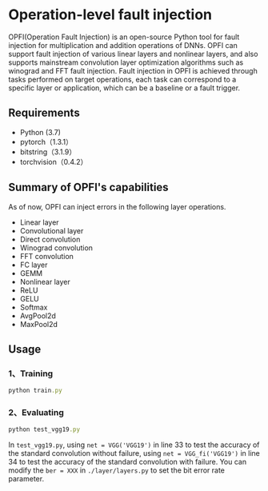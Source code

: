 # Operation-level fault injection
OPFI(Operation Fault Injection) is an open-source Python tool for fault injection for multiplication and addition operations of DNNs. OPFI can support fault injection of various linear layers and nonlinear layers, and also supports mainstream convolution layer optimization algorithms such as winograd and FFT fault injection. Fault injection in OPFI is achieved through tasks performed on target operations, each task can correspond to a specific layer or application, which can be a baseline or a fault trigger.
## Requirements
* Python (3.7)
* pytorch（1.3.1）
* bitstring（3.1.9）
* torchvision（0.4.2）
## Summary of OPFI's capabilities
As of now, OPFI can inject errors in the following layer operations.
* Linear layer
 * Convolutional layer
  * Direct convolution
  * Winograd convolution
  * FFT convolution
 * FC layer
 * GEMM
* Nonlinear layer
 * ReLU
 * GELU
 * Softmax
 * AvgPool2d
 * MaxPool2d
## Usage
### 1、Training
```ruby
python train.py
```
### 2、Evaluating
```ruby
python test_vgg19.py
```
In ```test_vgg19.py```, using ```net = VGG('VGG19')``` in line 33 to test the accuracy of the standard convolution without failure, using ```net = VGG_fi('VGG19')``` in line 34 to test the accuracy of the standard convolution with failure.
You can modify the ```ber = XXX``` in ```./layer/layers.py``` to set the bit error rate parameter.
